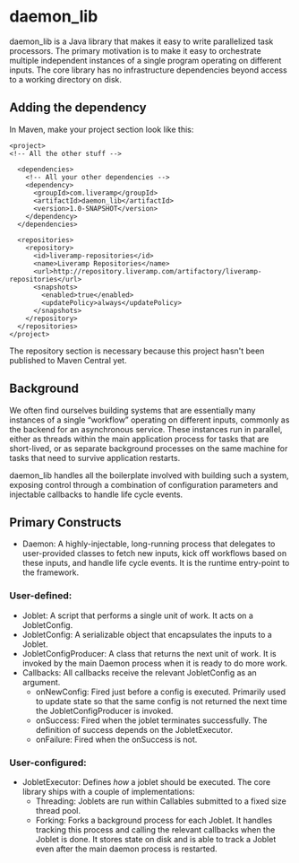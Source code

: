 # daemon_lib
daemon_lib is a Java library that makes it easy to write parallelized task processors. The primary motivation is to make it easy to orchestrate multiple independent instances of a single program operating on different inputs. The core library has no infrastructure dependencies beyond access to a working directory on disk.

## Adding the dependency

In Maven, make your project section look like this:

```
<project>
<!-- All the other stuff -->

  <dependencies>
    <!-- All your other dependencies -->
    <dependency>
      <groupId>com.liveramp</groupId>
      <artifactId>daemon_lib</artifactId>
      <version>1.0-SNAPSHOT</version>
    </dependency>
  </dependencies>

  <repositories>
    <repository>
      <id>liveramp-repositories</id>
      <name>Liveramp Repositories</name>
      <url>http://repository.liveramp.com/artifactory/liveramp-repositories</url>
      <snapshots>
        <enabled>true</enabled>
        <updatePolicy>always</updatePolicy>
      </snapshots>
    </repository>
  </repositories>
</project>
```

The repository section is necessary because this project hasn't been published to Maven Central yet.

## Background
We often find ourselves building systems that are essentially many instances of a single “workflow” operating on different inputs, commonly as the backend for an asynchronous service. These instances run in parallel, either as threads within the main application process for tasks that are short-lived, or as separate background processes on the same machine for tasks that need to survive application restarts. 


daemon_lib handles all the boilerplate involved with building such a system, exposing control through a combination of configuration parameters and injectable callbacks to handle life cycle events. 


## Primary Constructs
* Daemon: A highly-injectable, long-running process that delegates to user-provided classes to fetch new inputs, kick off workflows based on these inputs, and handle life cycle events. It is the runtime entry-point to the framework.

### User-defined:
* Joblet: A script that performs a single unit of work. It acts on a JobletConfig.
* JobletConfig: A serializable object that encapsulates the inputs to a Joblet.
* JobletConfigProducer: A class that returns the next unit of work. It is invoked by the main Daemon process when it is ready to do more work.
* Callbacks: All callbacks receive the relevant JobletConfig as an argument.
    * onNewConfig: Fired just before a config is executed. Primarily used to update state so that the same config is not returned the next time the JobletConfigProducer is invoked.
    * onSuccess: Fired when the joblet terminates successfully. The definition of success depends on the JobletExecutor.
    * onFailure: Fired when the onSuccess is not.

### User-configured:

* JobletExecutor: Defines *how* a joblet should be executed. The core library ships with a couple of implementations:
    * Threading: Joblets are run within Callables submitted to a fixed size thread pool.
    * Forking: Forks a background process for each Joblet. It handles tracking this process and calling the relevant callbacks when the Joblet is done. It stores state on disk and is able to track a Joblet even after the main daemon process is restarted.
